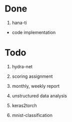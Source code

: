 # Done

1. hana-ti
- code implementation

# Todo

1. hydra-net

2. scoring assignment

3. monthly, weekly report

4. unstructured data analysis

5. keras2torch

6. mnist-classification
